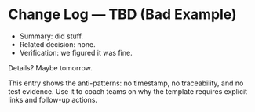 # Change Log — TBD (Bad Example)

- Summary: did stuff.
- Related decision: none.
- Verification: we figured it was fine.

Details? Maybe tomorrow.

This entry shows the anti-patterns: no timestamp, no traceability, and no test
evidence. Use it to coach teams on why the template requires explicit links and
follow-up actions.
